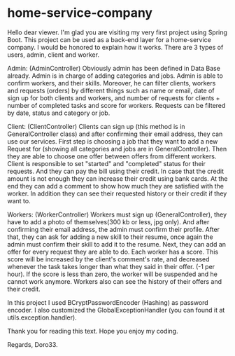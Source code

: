 # home-service-company
Hello dear viewer.
I'm glad you are visiting my very first project using Spring Boot.
This project can be used as a back-end layer for a home-service company.
I would be honored to explain how it works.
There are 3 types of users, admin, client and worker.

Admin: (AdminController)
Obviously admin has been defined in Data Base already.
Admin is in charge of adding categories and jobs.
Admin is able to confirm workers, and their skills. 
Moreover, he can filter clients, workers and requests (orders) by different things such as name or email, date of sign up for both clients and workers,
and number of requests for clients + 
number of completed tasks and score for workers.
Requests can be filtered by date, status and category or job.

Client: (ClientController)
Clients can sign up (this method is in GeneralController class) and after confirming their email address, they can use our services.
First step is choosing a job that they want to add a new Request for (showing all categories and jobs are in GeneralController).
Then they are able to choose one offer between offers from different workers. 
Client is responsible to set "started" and "completed" status for their requests. 
And they can pay the bill using their credit.
In case that the credit amount is not enough they can increase their credit using bank cards.
At the end they can add a comment to show how much they are satisfied with the worker.
In addition they can see their requested history or their credit if they want to.

Workers: (WorkerController)
Workers must sign up (GeneralController), they have to add a photo of themselves(300 kb or less, jpg only).
And after confirming their email address, the admin must confirm their profile.
After that, they can ask for adding a new skill to their resume, once again the admin must confirm their skill to add it to the resume. 
Next, they can add an offer for every request they are able to do.
Each worker has a score. This score will be increased by the client's comment's rate, 
and decreased whenever the task takes longer than what they said in their offer. (-1 per hour).
If the score is less than zero, the worker will be suspended and he cannot work anymore.
Workers also can see the history of their offers and their credit.

In this project I used BCryptPasswordEncoder (Hashing) as password encoder.
I also customized the GlobalExceptionHandler (you can found it at utils.exception.handler).

Thank you for reading this text.
Hope you enjoy my coding.

Regards, Doro33. 
